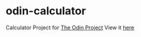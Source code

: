 # odin-calculator
Calculator Project for [The Odin Project](https://theodinproject.com)
View it [here](https://cyclz.github.io/odin-calculator/) 
